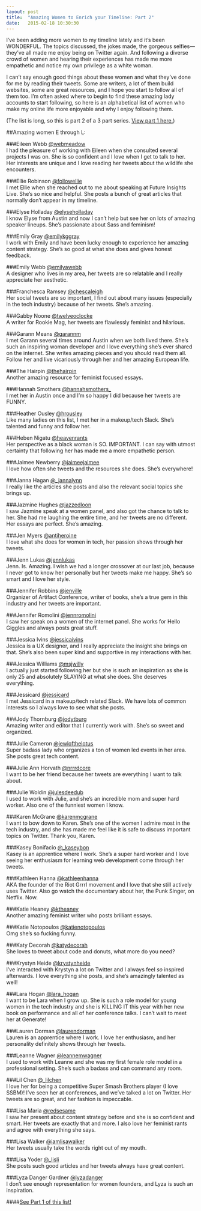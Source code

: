 ```yaml
---
layout: post
title:  "Amazing Women to Enrich your Timeline: Part 2"
date:   2015-02-18 10:30:30
---
```


I’ve been adding more women to my timeline lately and it’s been WONDERFUL. The topics discussed, the jokes made, the gorgeous selfies—they’ve all made me enjoy being on Twitter again. And following a diverse crowd of women and hearing their experiences has made me more empathetic and notice my own privilege as a white woman. 

I can’t say enough good things about these women and what they’ve done for me by reading their tweets. Some are writers, a lot of them build websites, some are great resources, and I hope you start to follow all of them too. I’m often asked where to begin to find these amazing lady accounts to start following, so here is an alphabetical list of women who make my online life more enjoyable and why I enjoy following them.

(The list is long, so this is part 2 of a 3 part series. [View part 1 here.](http://kovalc.in/2015/02/17/women-pt1.html))

<!--more-->

##Amazing women E through L:

###Eileen Webb
[@webmeadow](https://twitter.com/webmeadow)
<br>I had the pleasure of working with Eileen when she consulted several projects I was on. She is so confident and I love when I get to talk to her. Her interests are unique and I love reading her tweets about the wildlife she encounters.

###Ellie Robinson
[@followellie](https://twitter.com/FollowEllie)
<br>I met Ellie when she reached out to me about speaking at Future Insights Live. She’s so nice and helpful. She posts a bunch of great articles that normally don’t appear in my timeline.

###Elyse Holladay
[@elyseholladay](https://twitter.com/elyseholladay)
<br>I know Elyse from Austin and now I can’t help but see her on lots of amazing speaker lineups. She’s passionate about Sass and feminism!

###Emily Gray
[@emilykggray](https://twitter.com/emilykggray)
<br>I work with Emily and have been lucky enough to experience her amazing content strategy. She’s so good at what she does and gives honest feedback.

###Emily Webb
[@emilyawebb](https://twitter.com/emilyawebb)
<br>A designer who lives in my area, her tweets are so relatable and I really appreciate her aesthetic.

###Franchesca Ramsey
[@chescaleigh](https://twitter.com/chescaleigh)
<br>Her social tweets are so important, I find out about many issues (especially in the tech industry) because of her tweets. She’s amazing.

###Gabby Noone
[@twelveoclocke](https://twitter.com/twelveoclocke)
<br>A writer for Rookie Mag, her tweets are flawlessly feminist and hilarious.

###Garann Means
[@garannm](https://twitter.com/garannm)
<br>I met Garann several times around Austin when we both lived there. She’s such an inspiring woman developer and I love everything she’s ever shared on the internet. She writes amazing pieces and you should read them all. Follow her and live vicariously through her and her amazing European life.

###The Hairpin
[@thehairpin](https://twitter.com/thehairpin)
<br>Another amazing resource for feminist focused essays.

###Hannah Smothers
[@hannahsmothers_](https://twitter.com/hannahsmothers_)
<br>I met her in Austin once and I’m so happy I did because her tweets are FUNNY.

###Heather Ousley
[@hrousley](https://twitter.com/hrousley)
<br>Like many ladies on this list, I met her in a makeup/tech Slack. She’s talented and funny and follow her.

###Heben Nigatu
[@heavenrants](https://twitter.com/heavenrants)
<br>Her perspective as a black woman is SO. IMPORTANT. I can say with utmost certainty that following her has made me a more empathetic person.

###Jaimee Newberry
[@jaimeejaimee](https://twitter.com/jaimeejaimee)
<br>I love how often she tweets and the resources she does. She’s everywhere!

###Janna Hagan
[@_jannalynn](https://twitter.com/_jannalynn)
<br>I really like the articles she posts and also the relevant social topics she brings up.

###Jazmine Hughes
[@jazzedloon](https://twitter.com/jazzedloon)
<br>I saw Jazmine speak at a women panel, and also got the chance to talk to her. She had me laughing the entire time, and her tweets are no different. Her essays are perfect. She’s amazing.

###Jen Myers
[@antiheroine](https://twitter.com/antiheroine)
<br>I love what she does for women in tech, her passion shows through her tweets.

###Jenn Lukas
[@jennlukas](https://twitter.com/JennLukas)
<br>Jenn. Is. Amazing. I wish we had a longer crossover at our last job, because I never got to know her personally but her tweets make me happy. She’s so smart and I love her style.

###Jennifer Robbins
[@jenville](https://twitter.com/jenville)
<br>Organizer of Artifact Conference, writer of books, she’s a true gem in this industry and her tweets are important.

###Jennifer Romolini
[@jennromolini](https://twitter.com/jennromolini)
<br>I saw her speak on a women of the internet panel. She works for Hello Giggles and always posts great stuff.

###Jessica Ivins
[@jessicaivins](https://twitter.com/jessicaivins)
<br>Jessica is a UX designer, and I really appreciate the insight she brings on that. She’s also been super kind and supportive in my interactions with her.

###Jessica Williams
[@msjwilly](https://twitter.com/msjwilly)
<br>I actually just started following her but she is such an inspiration as she is only 25 and absolutely SLAYING at what she does. She deserves everything.

###Jessicard
[@jessicard](https://twitter.com/jessicard)
<br>I met Jessicard in a makeup/tech related Slack. We have lots of common interests so I always love to see what she posts.

###Jody Thornburg
[@jodytburg](https://twitter.com/jodytburg)
<br>Amazing writer and editor that I currently work with. She’s so sweet and organized.

###Julie Cameron
[@jewlofthelotus](https://twitter.com/jewlofthelotus)
<br>Super badass lady who organizes a ton of women led events in her area. She posts great tech content.

###Julie Ann Horvath
[@nrrrdcore](https://twitter.com/nrrrdcore)
<br>I want to be her friend because her tweets are everything I want to talk about.

###Julie Woldin
[@julesdeedub](https://twitter.com/julesdeedub)
<br>I used to work with Julie, and she’s an incredible mom and super hard worker. Also one of the funniest women I know.

###Karen McGrane
[@karenmcgrane](https://twitter.com/karenmcgrane)
<br>I want to bow down to Karen. She’s one of the women I admire most in the tech industry, and she has made me feel like it is safe to discuss important topics on Twitter. Thank you, Karen.

###Kasey Bonifacio
[@_kaseybon](https://twitter.com/_kaseybon)
<br>Kasey is an apprentice where I work. She’s a super hard worker and I love seeing her enthusiasm for learning web development come through her tweets.

###Kathleen Hanna
[@kathleenhanna](https://twitter.com/kathleenhanna)
<br>AKA the founder of the Riot Grrrl movement and I love that she still actively uses Twitter. Also go watch the documentary about her, the Punk Singer, on Netflix. Now.

###Katie Heaney
[@ktheaney](https://twitter.com/KTHeaney)
<br>Another amazing feminist writer who posts brilliant essays.

###Katie Notopoulos
[@katienotopoulos](https://twitter.com/katienotopoulos)
<br>Omg she’s so fucking funny.

###Katy Decorah
[@katydecorah](https://twitter.com/katydecorah)
<br>She loves to tweet about code and donuts, what more do you need?

###Krystyn Heide
[@krystynheide](https://twitter.com/krystynheide)
<br>I’ve interacted with Krystyn a lot on Twitter and I always feel *so* inspired afterwards. I love everything she posts, and she’s amazingly talented as well!

###Lara Hogan
[@lara_hogan](https://twitter.com/lara_hogan)
<br>I want to be Lara when I grow up. She is such a role model for young women in the tech industry and she is KILLING IT this year with her new book on performance and all of her conference talks. I can’t wait to meet her at Generate!

###Lauren Dorman
[@laurendorman](https://twitter.com/LaurenDorman)
<br>Lauren is an apprentice where I work. I love her enthusiasm, and her personality definitely shows through her tweets.

###Leanne Wagner
[@leannemwagner](https://twitter.com/leannemwagner)
<br>I used to work with Leanne and she was my first female role model in a professional setting. She’s such a badass and can command any room.

###Lil Chen
[@_lilchen](https://twitter.com/_lilchen)
<br>I love her for being a competitive Super Smash Brothers player (I love SSBM)! I’ve seen her at conferences, and we’ve talked a lot on Twitter. Her tweets are so great, and her fashion is impeccable.

###Lisa Maria
[@redsesame](https://twitter.com/redsesame)
<br>I saw her present about content strategy before and she is so confident and smart. Her tweets are exactly that and more. I also love her feminist rants and agree with everything she says.

###Lisa Walker
[@iamlisawalker](https://twitter.com/iamlisawalker)
<br>Her tweets usually take the words right out of my mouth.

###Lisa Yoder
[@_lisli](https://twitter.com/_lisli)
<br>She posts such good articles and her tweets always have great content.

###Lyza Danger Gardner
[@lyzadanger](https://twitter.com/lyzadanger)
<br>I don’t see enough representation for women founders, and Lyza is such an inspiration.

####[See Part 1 of this list!](http://kovalc.in/2015/02/17/women-pt1.html)
